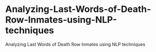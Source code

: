 # Analyzing-Last-Words-of-Death-Row-Inmates-using-NLP-techniques
Analyzing Last Words of Death Row Inmates using NLP techniques
